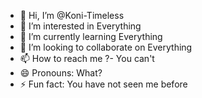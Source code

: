 - 👋 Hi, I’m @Koni-Timeless
- 👀 I’m interested in Everything
- 🌱 I’m currently learning Everything
- 💞️ I’m looking to collaborate on Everything
- 📫 How to reach me ?- You can't
- 😄 Pronouns: What?
- ⚡ Fun fact: You have not seen me before
